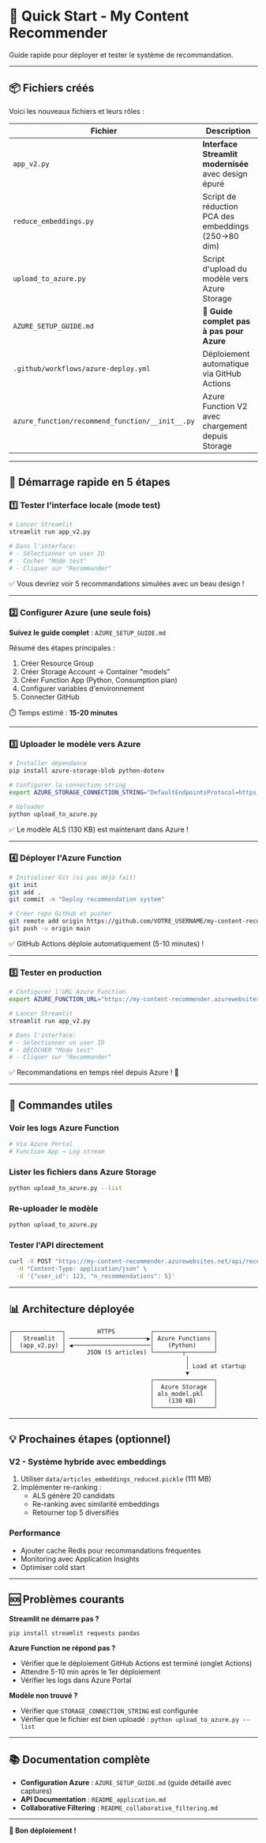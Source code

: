 # 🚀 Quick Start - My Content Recommender

Guide rapide pour déployer et tester le système de recommandation.

---

## 📦 Fichiers créés

Voici les nouveaux fichiers et leurs rôles :

| Fichier | Description |
|---------|-------------|
| `app_v2.py` | **Interface Streamlit modernisée** avec design épuré |
| `reduce_embeddings.py` | Script de réduction PCA des embeddings (250→80 dim) |
| `upload_to_azure.py` | Script d'upload du modèle vers Azure Storage |
| `AZURE_SETUP_GUIDE.md` | **📖 Guide complet pas à pas pour Azure** |
| `.github/workflows/azure-deploy.yml` | Déploiement automatique via GitHub Actions |
| `azure_function/recommend_function/__init__.py` | Azure Function V2 avec chargement depuis Storage |

---

## 🎯 Démarrage rapide en 5 étapes

### 1️⃣ Tester l'interface locale (mode test)

```bash
# Lancer Streamlit
streamlit run app_v2.py

# Dans l'interface:
# - Sélectionner un user ID
# - Cocher "Mode test"
# - Cliquer sur "Recommander"
```

✅ Vous devriez voir 5 recommandations simulées avec un beau design !

---

### 2️⃣ Configurer Azure (une seule fois)

**Suivez le guide complet** : `AZURE_SETUP_GUIDE.md`

Résumé des étapes principales :
1. Créer Resource Group
2. Créer Storage Account → Container "models"
3. Créer Function App (Python, Consumption plan)
4. Configurer variables d'environnement
5. Connecter GitHub

⏱️ Temps estimé : **15-20 minutes**

---

### 3️⃣ Uploader le modèle vers Azure

```bash
# Installer dépendance
pip install azure-storage-blob python-dotenv

# Configurer la connection string
export AZURE_STORAGE_CONNECTION_STRING="DefaultEndpointsProtocol=https;AccountName=..."

# Uploader
python upload_to_azure.py
```

✅ Le modèle ALS (130 KB) est maintenant dans Azure !

---

### 4️⃣ Déployer l'Azure Function

```bash
# Initialiser Git (si pas déjà fait)
git init
git add .
git commit -m "Deploy recommendation system"

# Créer repo GitHub et pusher
git remote add origin https://github.com/VOTRE_USERNAME/my-content-recommender.git
git push -u origin main
```

✅ GitHub Actions déploie automatiquement (5-10 minutes) !

---

### 5️⃣ Tester en production

```bash
# Configurer l'URL Azure Function
export AZURE_FUNCTION_URL="https://my-content-recommender.azurewebsites.net/api/recommend"

# Lancer Streamlit
streamlit run app_v2.py

# Dans l'interface:
# - Sélectionner un user ID
# - DÉCOCHER "Mode test"
# - Cliquer sur "Recommander"
```

✅ Recommandations en temps réel depuis Azure ! 🎉

---

## 🔧 Commandes utiles

### Voir les logs Azure Function

```bash
# Via Azure Portal
# Function App → Log stream
```

### Lister les fichiers dans Azure Storage

```bash
python upload_to_azure.py --list
```

### Re-uploader le modèle

```bash
python upload_to_azure.py
```

### Tester l'API directement

```bash
curl -X POST "https://my-content-recommender.azurewebsites.net/api/recommend" \
  -H "Content-Type: application/json" \
  -d '{"user_id": 123, "n_recommendations": 5}'
```

---

## 📊 Architecture déployée

```
┌──────────────┐         HTTPS          ┌─────────────────┐
│   Streamlit  │ ──────────────────────▶│ Azure Functions │
│  (app_v2.py) │ ◀──────────────────────│    (Python)     │
└──────────────┘      JSON (5 articles) └────────┬────────┘
                                                  │
                                                  │ Load at startup
                                                  ▼
                                        ┌─────────────────┐
                                        │  Azure Storage  │
                                        │ als_model.pkl   │
                                        │    (130 KB)     │
                                        └─────────────────┘
```

---

## 💡 Prochaines étapes (optionnel)

### V2 - Système hybride avec embeddings

1. Utiliser `data/articles_embeddings_reduced.pickle` (111 MB)
2. Implémenter re-ranking :
   - ALS génère 20 candidats
   - Re-ranking avec similarité embeddings
   - Retourner top 5 diversifiés

### Performance

- Ajouter cache Redis pour recommandations fréquentes
- Monitoring avec Application Insights
- Optimiser cold start

---

## 🆘 Problèmes courants

**Streamlit ne démarre pas ?**
```bash
pip install streamlit requests pandas
```

**Azure Function ne répond pas ?**
- Vérifier que le déploiement GitHub Actions est terminé (onglet Actions)
- Attendre 5-10 min après le 1er déploiement
- Vérifier les logs dans Azure Portal

**Modèle non trouvé ?**
- Vérifier que `STORAGE_CONNECTION_STRING` est configurée
- Vérifier que le fichier est bien uploadé : `python upload_to_azure.py --list`

---

## 📚 Documentation complète

- **Configuration Azure** : `AZURE_SETUP_GUIDE.md` (guide détaillé avec captures)
- **API Documentation** : `README_application.md`
- **Collaborative Filtering** : `README_collaborative_filtering.md`

---

**🎉 Bon déploiement !**
